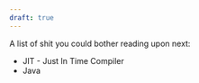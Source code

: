 ```yaml
---
draft: true
---
```


A list of shit you could bother reading upon next:
- JIT - Just In Time Compiler
- Java 